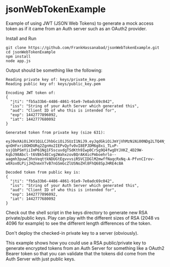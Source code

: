 jsonWebTokenExample
==================

Example of using JWT (JSON Web Tokens) to generate a mock access token as if it
came from an Auth server such as an OAuth2 provider.

Install and Run

```
git clone https://github.com/FrankHassanabad/jsonWebTokenExample.git
cd jsonWebTokenExample
npm install
node app.js
```


Output should be something like the following:

```
Reading private key of: keys/private_key.pem
Reading public key of: keys/public_key.pem

Encoding JWT token of:
{
  "jti": "fb5a33b6-4486-4861-91e9-7e0adc69c042",
  "iss": "String of your Auth Server which generated this",
  "aud": "Client ID of who this is intended for",
  "exp": 1442777896092,
  "iat": 1442777680092
}

Generated token from private key (size 631):

eyJ0eXAiOiJKV1QiLCJhbGciOiJSUzI1NiJ9.eyJqdGkiOiJmYjVhMzNiNi00NDg2LTQ4NjEtOTFlOS03ZTBhZGM2OWMwNDIiLCJpc3MiOiJTdHJpbmcgb2YgeW91ciBBdXRoIFNlcnZlciB3aGljaCBnZW5lcmF0ZWQgdGhpcyIsImF1ZCI6IkNsaWVudCBJRCBvZiB3aG8gdGhpcyBpcyBpbnRlbmRlZCBmb3IiLCJleHAiOjE0NDI3Nzc4OTYwOTIsImlhdCI6MTQ0Mjc3NzY4MDA5Mn0.kKbARkgiLWoBgJqQnaT0MEW_HGftTGCTyl2mGsqM066d5bRSv513yw3osA21VBW-qnOHFxriOOHDURq2ZgnHo2IEPvQyfv0vI8EPJDM6g8xi_TLvP-ssjQbPSmYiiImP61Ng1F5scuvdgTSdKth9Iwp0CrSg9Q4fwgDYJXKZ_4D29W-KqbJ98Abcl-t6VBk54ECvg2WahxzovBQrAK4icPmboehrlo--aagmh3puwC3hnVeqttkNDUGtEgvvvsiR5VCIDGlM2mwffNaqcRxNq-A-PfvnCIrov-w0Xox0LPijJHZnmxV7vB7nGSmGcZlUSNoZHl8FhQ68SpJHRE4c8A

Decoded token from public key is:
{
  "jti": "fb5a33b6-4486-4861-91e9-7e0adc69c042",
  "iss": "String of your Auth Server which generated this",
  "aud": "Client ID of who this is intended for",
  "exp": 1442777896092,
  "iat": 1442777680092
}
```

Check out the shell script in the keys directory to generate new RSA private/public keys.
Play can play with the different sizes of RSA (2048 vs 4096 for example) to see the different
length differences of the token.

Don't deploy the checked-in private key to a server (obviously).  

This example shows how you could use a RSA public/private key to generate encrypted tokens
from an Auth Server for something like a OAuth2 Bearer token so that you can validate that
the tokens did come from the Auth Server with just public keys.
